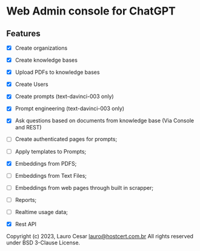 # Web Admin console for ChatGPT
 

## Features


- [x] Create organizations
- [x] Create knowledge bases
- [x] Upload PDFs to knowledge bases
- [x] Create Users
- [x] Create prompts (text-davinci-003 only)
- [x] Prompt engineering (text-davinci-003 only)
- [x] Ask questions based on documents from knowledge base (Via Console and REST)
- [ ] Create authenticated pages for prompts;
- [ ] Apply templates to Prompts;
- [x] Embeddings from PDFS;
- [ ] Embeddings from Text Files;
- [ ] Embeddings from web pages through built in scrapper;
- [ ] Reports;
- [ ] Realtime usage data;
- [x] Rest API


Copyright (c) 2023, Lauro Cesar <lauro@hostcert.com.br>
All rights reserved under BSD 3-Clause License.
